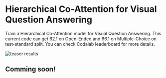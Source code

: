# Hierarchical Co-Attention for Visual Question Answering

Train a Hierarchical Co-Attention model for Visual Question Answering. This current code can get 62.1 on Open-Ended and 66.1 on Multiple-Choice on test-standard split. You can check Codalab leaderboard for more details.

![teaser results](https://raw.github.com/jiasenlu/HieCoAttenVQA/master/vis/demo.png)

## Comming soon!

